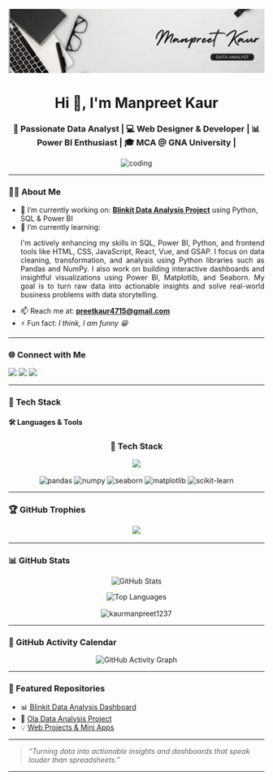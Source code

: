 <!-- Banner -->
![logo](https://github.com/KaurManpreet1237/KaurManpreet1237/blob/main/banner.jpg)

<h1 align="center">Hi 👋, I'm Manpreet Kaur</h1>
<h3 align="center">🚀 Passionate Data Analyst | 💻 Web Designer & Developer | 📊 Power BI Enthusiast | 🎓 MCA @ GNA University |</h3>



<p align="center">
  <img src="https://i.pinimg.com/originals/e7/26/c7/e726c74ac081eed50feee1433d12c998.gif" width="300" alt="coding" />
</p>


---

### 👩‍💻 About Me

- 🔭 I’m currently working on: [**Blinkit Data Analysis Project**](https://github.com/KaurManpreet1237/Blinkit-Analytics-Dashboard) using Python, SQL & Power BI  
- 🌱 I’m currently learning:  
  <p align="justify">I'm actively enhancing my skills in SQL, Power BI, Python, and frontend tools like HTML, CSS, JavaScript, React, Vue, and GSAP. I focus on data cleaning, transformation, and analysis using Python libraries such as Pandas and NumPy. I also work on building interactive dashboards and insightful visualizations using Power BI, Matplotlib, and Seaborn. My goal is to turn raw data into actionable insights and solve real-world business problems with data storytelling.</p>
- 📫 Reach me at: **preetkaur4715@gmail.com**
- ⚡ Fun fact: *I think, I am funny 😁*

---

### 🌐 Connect with Me

<p align="left">
  <a href="https://www.linkedin.com/in/manpreet-kaur-52b805329/" target="_blank"><img src="https://img.shields.io/badge/-LinkedIn-blue?style=for-the-badge&logo=Linkedin&logoColor=white"/></a>
  <a href="mailto:preetkaur4715@gmail.com"><img src="https://img.shields.io/badge/-Email-D14836?style=for-the-badge&logo=Gmail&logoColor=white"/></a>
  <a href="https://github.com/KaurManpreet1237" target="_blank"><img src="https://img.shields.io/badge/-GitHub-181717?style=for-the-badge&logo=github&logoColor=white"/></a>
</p>

---

### 💼 Tech Stack

#### 🛠️ Languages & Tools

<h3 align="center">🧰 Tech Stack</h3>

<!-- Supported Icons -->
<p align="center">
  <img src="https://skillicons.dev/icons?i=python,java,c,cpp,html,css,javascript,react,vue,php,django,linux,nodejs,express,mongodb,git,github,postgresql,mysql,tensorflow" />
</p>

<!-- Manually Added Icons (Unsupported on skillicons.dev) -->
<p align="center">
  <img src="https://upload.wikimedia.org/wikipedia/commons/e/ed/Pandas_logo.svg" alt="pandas" height="40" />
  <img src="https://upload.wikimedia.org/wikipedia/commons/3/31/NumPy_logo_2020.svg" alt="numpy" height="40" />
  <img src="https://seaborn.pydata.org/_static/logo-wide-lightbg.svg" alt="seaborn" height="40" />
  <img src="https://upload.wikimedia.org/wikipedia/commons/8/84/Matplotlib_icon.svg" alt="matplotlib" height="40" />
  <img src="https://upload.wikimedia.org/wikipedia/commons/0/05/Scikit_learn_logo_small.svg" alt="scikit-learn" height="40" />
</p>



---

### 🏆 GitHub Trophies

<p align="center">
  <img src="https://github-profile-trophy.vercel.app/?username=KaurManpreet1237&theme=radical&row=2&column=3" />
</p>

---

### 📊 GitHub Stats

<p align="center">
  <img src="https://github-readme-stats.vercel.app/api?username=kaurmanpreet1237&show_icons=true&theme=radical" alt="GitHub Stats" />
</p>
<p align="center">
  <img src="https://github-readme-stats.vercel.app/api/top-langs/?username=kaurmanpreet1237&layout=compact&theme=radical" alt="Top Languages" />
</p>
<p align="center">
  <img align="center" src="https://github-readme-streak-stats.herokuapp.com/?user=kaurmanpreet1237&theme=radical" alt="kaurmanpreet1237" />
</p>

---

### 📆 GitHub Activity Calendar

<p align="center">
  <img src="https://github-readme-activity-graph.vercel.app/graph?username=kaurmanpreet1237&theme=react-dark" alt="GitHub Activity Graph" />
</p>


---

### 📁 Featured Repositories

- 📊 [Blinkit Data Analysis Dashboard](https://github.com/KaurManpreet1237/Blinkit-Analytics-Dashboard)
- 🛵 [Ola Data Analysis Project](https://github.com/KaurManpreet1237/Ola-Data-Analysis)
- 💡 [Web Projects & Mini Apps](https://github.com/KaurManpreet1237?tab=repositories)

---

> *“Turning data into actionable insights and dashboards that speak louder than spreadsheets.”*

---

